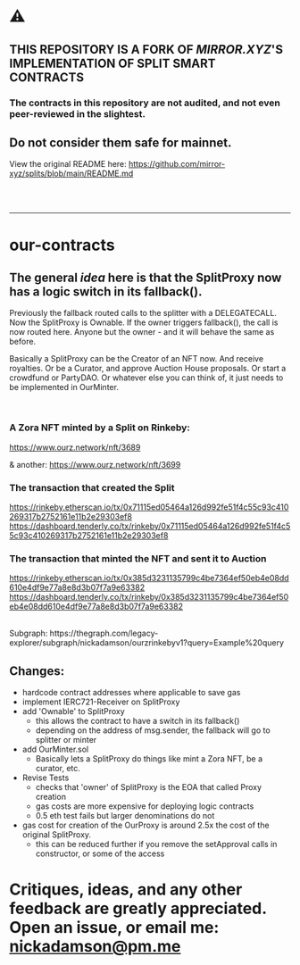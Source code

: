 # ⚠️

## THIS REPOSITORY IS A FORK OF **_MIRROR.XYZ_**'S IMPLEMENTATION OF SPLIT SMART CONTRACTS

### The contracts in this repository are not audited, and not even peer-reviewed in the slightest.

## **Do not consider them safe for mainnet.**

View the original README here: https://github.com/mirror-xyz/splits/blob/main/README.md

<br/><br/>

---

# our-contracts

## The general **_idea_** here is that the SplitProxy now has a logic switch in its fallback().

Previously the fallback routed calls to the splitter with a DELEGATECALL.
Now the SplitProxy is Ownable. If the owner triggers fallback(), the call is now routed here.
Anyone but the owner - and it will behave the same as before.

Basically a SplitProxy can be the Creator of an NFT now. And receive royalties.
Or be a Curator, and approve Auction House proposals. Or start a crowdfund or PartyDAO.
Or whatever else you can think of, it just needs to be implemented in OurMinter.

<br/>

### A Zora NFT minted by a Split on Rinkeby:

https://www.ourz.network/nft/3689

& another: https://www.ourz.network/nft/3699

### The transaction that created the Split

https://rinkeby.etherscan.io/tx/0x71115ed05464a126d992fe51f4c55c93c410269317b2752161e11b2e29303ef8
https://dashboard.tenderly.co/tx/rinkeby/0x71115ed05464a126d992fe51f4c55c93c410269317b2752161e11b2e29303ef8

### The transaction that minted the NFT and sent it to Auction

https://rinkeby.etherscan.io/tx/0x385d3231135799c4be7364ef50eb4e08dd610e4df9e77a8e8d3b07f7a9e63382
https://dashboard.tenderly.co/tx/rinkeby/0x385d3231135799c4be7364ef50eb4e08dd610e4df9e77a8e8d3b07f7a9e63382

<br/>
Subgraph: https://thegraph.com/legacy-explorer/subgraph/nickadamson/ourzrinkebyv1?query=Example%20query

## Changes:

- hardcode contract addresses where applicable to save gas
- implement IERC721-Receiver on SplitProxy
- add 'Ownable' to SplitProxy
  - this allows the contract to have a switch in its fallback()
  - depending on the address of msg.sender, the fallback will go to splitter or minter
- add OurMinter.sol
  - Basically lets a SplitProxy do things like mint a Zora NFT, be a curator, etc.
- Revise Tests
  - checks that 'owner' of SplitProxy is the EOA that called Proxy creation
  - gas costs are more expensive for deploying logic contracts
  - 0.5 eth test fails but larger denominations do not
- gas cost for creation of the OurProxy is around 2.5x the cost of the original SplitProxy.
  - this can be reduced further if you remove the setApproval calls in constructor, or some of the access

# Critiques, ideas, and any other feedback are greatly appreciated. Open an issue, or email me: nickadamson@pm.me
